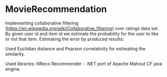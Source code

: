 # MovieRecommendation

Implementing collaborative filtering (https://en.wikipedia.org/wiki/Collaborative_filtering) over ratings data set. 
By given user id and item id we estimate the probability for the user to like or not that item. Estimating the error by produced results:

Used Euclidian distance and Pearson correlativity for estimating the similarity.

Used libraries: NReco Recommender - .NET port of Apache Mahout CF java engine. 
